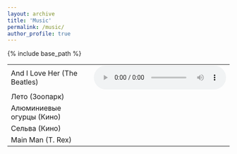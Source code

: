 ```yaml
---
layout: archive
title: 'Music'
permalink: /music/
author_profile: true
---
```


{% include base_path %}

<table>
<tbody>
<tr>
<td>And I Love Her (The Beatles)&nbsp;</td>
<td>
<audio controls>
  <source src="/music/and_i_love_her.mp3" type="audio/mpeg">
Your browser does not support the audio element.
</audio>
</td>
</tr>
<tr>
<td>Лето (Зоопарк)</td>
<td>&nbsp;</td>
</tr>
<tr>
<td>Алюминиевые огурцы (Кино)&nbsp;</td>
<td>&nbsp;</td>
</tr>
<tr>
<td>Сельва (Кино)&nbsp;</td>
<td>&nbsp;</td>
</tr>
<tr>
<td>Main Man (T. Rex)&nbsp;</td>
<td>&nbsp;</td>
</tr>
</tbody>
</table>


